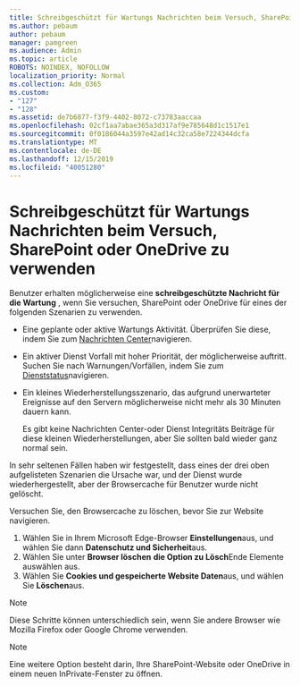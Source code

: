 ```yaml
---
title: Schreibgeschützt für Wartungs Nachrichten beim Versuch, SharePoint oder OneDrive zu verwenden
ms.author: pebaum
author: pebaum
manager: pamgreen
ms.audience: Admin
ms.topic: article
ROBOTS: NOINDEX, NOFOLLOW
localization_priority: Normal
ms.collection: Adm_O365
ms.custom:
- "127"
- "128"
ms.assetid: de7b6877-f3f9-4402-8072-c73783aaccaa
ms.openlocfilehash: 02cf1aa7abae365a3d317af9e785648d1c1517e1
ms.sourcegitcommit: 0f0186044a3597e42ad14c32ca58e7224344dcfa
ms.translationtype: MT
ms.contentlocale: de-DE
ms.lasthandoff: 12/15/2019
ms.locfileid: "40051280"
---
```

# <a name="read-only-for-maintenance-message-when-attempting-to-use-sharepoint-or-onedrive"></a>Schreibgeschützt für Wartungs Nachrichten beim Versuch, SharePoint oder OneDrive zu verwenden

Benutzer erhalten möglicherweise eine **schreibgeschützte Nachricht für die Wartung** , wenn Sie versuchen, SharePoint oder OneDrive für eines der folgenden Szenarien zu verwenden. 

-   Eine geplante oder aktive Wartungs Aktivität.  Überprüfen Sie diese, indem Sie zum [Nachrichten Center](https://portal.office.com/adminportal/home#/messagecenter)navigieren.
-   Ein aktiver Dienst Vorfall mit hoher Priorität, der möglicherweise auftritt. Suchen Sie nach Warnungen/Vorfällen, indem Sie zum [Dienststatus](https://portal.office.com/adminportal/home#/servicehealth)navigieren.
-   Ein kleines Wiederherstellungsszenario, das aufgrund unerwarteter Ereignisse auf den Servern möglicherweise nicht mehr als 30 Minuten dauern kann. 
    
    Es gibt keine Nachrichten Center-oder Dienst Integritäts Beiträge für diese kleinen Wiederherstellungen, aber Sie sollten bald wieder ganz normal sein.

In sehr seltenen Fällen haben wir festgestellt, dass eines der drei oben aufgelisteten Szenarien die Ursache war, und der Dienst wurde wiederhergestellt, aber der Browsercache für Benutzer wurde nicht gelöscht.

Versuchen Sie, den Browsercache zu löschen, bevor Sie zur Website navigieren.

1. Wählen Sie in Ihrem Microsoft Edge-Browser **Einstellungen**aus, und wählen Sie dann **Datenschutz und Sicherheit**aus.
2. Wählen Sie unter **Browser löschen** **die Option zu Lösch**Ende Elemente auswählen aus.
3. Wählen Sie **Cookies und gespeicherte Website Daten**aus, und wählen Sie **Löschen**aus.

>[!Note] 
> Diese Schritte können unterschiedlich sein, wenn Sie andere Browser wie Mozilla Firefox oder Google Chrome verwenden.

>[!Note] 
> Eine weitere Option besteht darin, Ihre SharePoint-Website oder OneDrive in einem neuen InPrivate-Fenster zu öffnen.